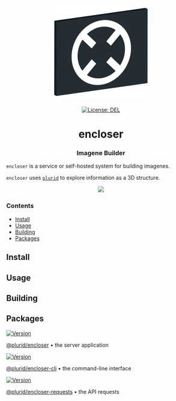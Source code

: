 <p align="center">
    <img src="https://raw.githubusercontent.com/plurid/encloser/master/about/identity/encloser-logo.png" height="250px">
    <br />
    <br />
    <a target="_blank" href="https://github.com/plurid/encloser/blob/master/LICENSE">
        <img src="https://img.shields.io/badge/license-DEL-blue.svg?colorB=1380C3&style=for-the-badge" alt="License: DEL">
    </a>
</p>



<h1 align="center">
    encloser
</h1>


<h3 align="center">
    Imagene Builder
</h3>


`encloser` is a service or self-hosted system for building imagenes.

`encloser` uses [`plurid`](https://github.com/plurid/plurid) to explore information as a 3D structure.


<p align="center">
    <img src="https://raw.githubusercontent.com/plurid/encloser/master/about/screenshots/ss-1.png" height="500px">
</p>



### Contents

+ [Install](#install)
+ [Usage](#usage)
+ [Building](#building)
+ [Packages](#packages)



## Install



## Usage



## Building



## Packages


<a target="_blank" href="https://www.npmjs.com/package/@plurid/encloser">
    <img src="https://img.shields.io/npm/v/@plurid/encloser.svg?logo=npm&colorB=1380C3&style=for-the-badge" alt="Version">
</a>

[@plurid/encloser][encloser-server] • the server application

[encloser-server]: https://github.com/plurid/encloser/tree/master/packages/encloser-server


<a target="_blank" href="https://www.npmjs.com/package/@plurid/encloser-cli">
    <img src="https://img.shields.io/npm/v/@plurid/encloser-cli.svg?logo=npm&colorB=1380C3&style=for-the-badge" alt="Version">
</a>

[@plurid/encloser-cli][encloser-cli] • the command-line interface

[encloser-cli]: https://github.com/plurid/encloser/tree/master/packages/encloser-cli


<a target="_blank" href="https://www.npmjs.com/package/@plurid/encloser-requests">
    <img src="https://img.shields.io/npm/v/@plurid/encloser-requests.svg?logo=npm&colorB=1380C3&style=for-the-badge" alt="Version">
</a>

[@plurid/encloser-requests][encloser-requests] • the API requests

[encloser-requests]: https://github.com/plurid/encloser/tree/master/packages/encloser-requests

